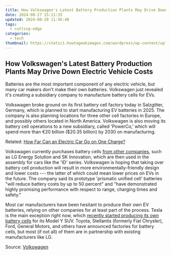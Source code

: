 ```yaml
---
title: How Volkswagen's Latest Battery Production Plants May Drive Down Electric Vehicle Costs
date: 2024-08-27 15:11:33
updated: 2024-08-29 11:56:48
tags:
  - cutting-edge
categories:
  - tech
thumbnail: https://static1.howtogeekimages.com/wordpress/wp-content/uploads/2022/07/vw-battery-factory.jpg
---
```


## How Volkswagen's Latest Battery Production Plants May Drive Down Electric Vehicle Costs

Batteries are the most important component of any electric vehicle, but many car makers don't make their own batteries. Volkswagen just revealed it's creating a subsidiary company to manufacture battery cells for EVs.

 Volkswagen broke ground on its first battery cell factory today in Salzgitter, Germany, which is planned to start manufacturing EV batteries in 2025\. The company is also planning locations for three other cell factories in Europe, and possibly others located in North America. Volkswagen is also moving its battery cell operations to a new subsidiary, called 'PowerCo,' which will spend more than €20 billion ($20.35 billion) by 2030 on manufacturing.

Related: [How Far Can an Electric Car Go on One Charge?](https://fox-hovers.techidaily.com/2024-approved-quintessential-scripting-spectrum-8-cinematic-classes/) 

 Volkswagen currently purchases battery cells [from other companies](https://www.reuters.com/article/us-volkswagen-batteries-southkorea-idUSKBN2B718C), such as LG Energy Solution and SK Innovation, which are then used in the assembly for cars like the 'ID' series. Volkswagen is hoping that taking over battery cell production will result in more environmentally-friendly design and lower costs --- the latter of which could mean lower prices on EVs in the future. The company said its prototype 'prismatic unified cell' batteries "will reduce battery costs by up to 50 percent" and "have demonstrated highly promising performance with respect to range, charging times and safety."

 Most car manufacturers have been hesitant to produce their own EV batteries, relying on other companies for at least part of the process. Tesla is the main exception right now, which [recently started producing its own battery cells](https://insideevs.com/news/591421/tesla-4680-battery-cell-assembly-video/) for its Model Y SUV. Toyota, Stellantis (formerly Fiat Chrysler), Ford, General Motors, and others have announced factories for battery cells, but most (if not all) of them are in partnership with existing manufacturers like LG.

 Source: [Volkswagen](https://www.volkswagen-newsroom.com/en/press-releases/ground-breaking-in-salzgitter-volkswagen-enters-global-battery-business-with-powerco-8050)

<ins class="adsbygoogle"
     style="display:block"
     data-ad-format="autorelaxed"
     data-ad-client="ca-pub-7571918770474297"
     data-ad-slot="1223367746"></ins>



<ins class="adsbygoogle"
     style="display:block"
     data-ad-client="ca-pub-7571918770474297"
     data-ad-slot="8358498916"
     data-ad-format="auto"
     data-full-width-responsive="true"></ins>

